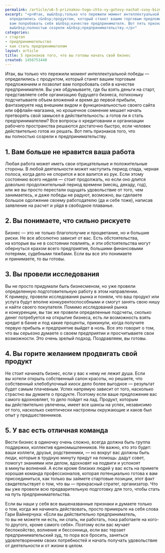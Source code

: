 ```yaml
---
permalink: /article/u6-5-priznakov-togo-chto-vy-gotovy-nachat-svoy-biznes
excerpt: "<p>Итак, вы&nbsp;только что пережили момент интеллектуальной победы&nbsp;—
  определились с&nbsp;продуктом, который станет вашим торговым предложением и&nbsp;позволит
  вам попробовать себя в&nbsp;качестве предпринимателя. Вот пять признаков того, что
  вы&nbsp;полностью созрели к&nbsp;предпринимательству.</p>"
categories:
- стартап
- предпринимательство
- как стать предпринимателем
layout: article
title: 5 признаков того, что вы готовы начать свой бизнес
created: 1456751448
---
```

Итак, вы только что пережили момент интеллектуальной победы — определились с продуктом, который станет вашим торговым предложением и позволит вам попробовать себя в качестве предпринимателя. Вы уже обдумываете, где бы взять деньги на старт, представляете себе организацию будущего бизнеса, потихоньку подсчитываете объем вложений и время до первой прибыли, фантазируете над внешним видом и функциональностью своего сайта или оффлайн-магазина, но крошечное сомнение мешает начать претворять свой замысел в действительность: а готов ли я стать предпринимателем? Все вопросы о кредитовании и организации рабочего пространства решаются достаточно быстро, если человек действительно готов их решать. Вот пять признаков того, что вы полностью созрели к предпринимательству.

## 1. Вам больше не нравится ваша работа ##

Любая работа может иметь свои отрицательные и положительные стороны. В любой деятельности может наступить период спада, черная полоса, когда дело не спорится и все валится из рук. Если этому состоянию всего неделя — стоит продолжать, но если оно длится довольно продолжительный период времени (месяц, декаду, год), или же вы просто перестали ощущать удовольствие от того, чем занимаетесь, и даже победы не радуют, возможно, вы сделаете большое одолжение своему работодателю (да и себе тоже), написав заявление на расчет и уйдя в свободное плаванье.

## 2. Вы понимаете, что сильно рискуете ##

Бизнес — это не только благополучие и процветание, но и большие риски. Не все абсолютно зависит от вас. Есть обстоятельства, на которые вы не в состоянии повлиять, и эти обстоятельства могут обернуться крахом всего предприятия, большими финансовыми потерями, судебными тяжбами. Если вы все это понимаете и принимаете, то вы готовы.

## 3. Вы провели исследования ##

Вы не просто придумали быть бизнесменом, но уже провели определенную подготовительную работу в этом направлении. К примеру, провели исследования рынка и поняли, что ваш продукт или услуга будут вполне конкурентоспособными и смогут занять свою нишу и найти своего покупателя. Помимо исследований рынка и конкуренции, вы так же провели определенные подсчеты, сколько денег потребуется на открытие бизнеса, есть ли возможность взять кредит в банке и под какие проценты, прикинули, когда получите первую прибыль и предприятие выйдет в ноль. Все это говорит о том, что вы серьезно думаете о своем предприятии и просчитываете свои возможности. Это очень зрелый подход. Поздравляем, вы готовы.

## 4. Вы горите желанием продвигать свой продукт ##

Не стоит начинать бизнес, если у вас к нему не лежит душа. Если вы хотели открыть собственный салон красоты, но решаете, что собственный хлебобулочный киоск дело более выгодное — результат будет самым плачевным. Успех напрямую зависит от того, насколько страстно вы думаете о продукте. Поэтому если ваше предложение вас самого вдохновляет, то дело пойдет на лад. Продукт, которым вы действительно увлечены, имеет все шансы на успех, независимо от того, насколько скептически настроены окружающие и каков был опыт у предшественников.

## 5. У вас есть отличная команда ##

Вести бизнес в одиночку очень сложно, всегда должна быть группа поддержки, коллектив единомышленников. Не важно, кто это будет: ваши коллеги, друзья, родственники, — но вокруг вас должны быть люди, которые в трудную минуту придут на помощь: дадут совет, помогут знаниями или делом, вдохновят на подвиги и успокоят в минуты волнений. А если кроме близких людей у вас есть на примете хорошая команда профессионалов, которая потенциально готова к вам присоединиться, как только вы займете стартовые позиции, этот факт свидетельствует о том, что вы — прекрасный стратег, организатор. Что вы уже провели всю предварительную подготовку для того, чтобы стать на путь предпринимательства.

Если вы наши у себя все вышеназванные признаки и думаете только о том, когда же начинать действовать, просто примерьте на себя слова Гари Вайнерчука: «Если вы действительно предприниматель, то вы не можете ни есть, ни спать, ни работать, пока работаете на кого-то другого, кроме самого себя». Поэтому если вас мучает беспокойство, волнение и бессонница, если вас терзает предпринимательский зуд, то пора все бросить, заняться удовлетворением своих потребностей и начать получать удовольствие от деятельности и от жизни в целом.
